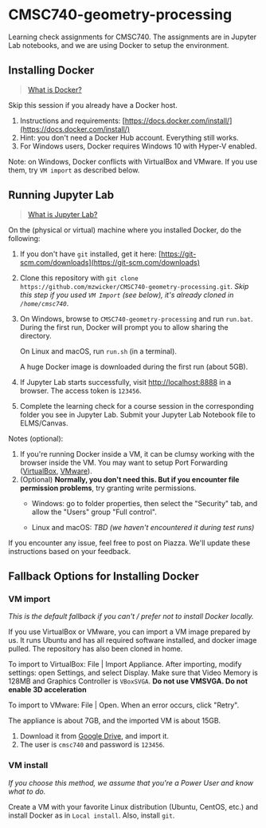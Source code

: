 # CMSC740-geometry-processing

Learning check assignments for CMSC740. The assignments are in Jupyter Lab notebooks, and we are using Docker to setup the environment.

## Installing Docker

> [What is Docker?](https://docs.docker.com/engine/docker-overview/)

Skip this session if you already have a Docker host.

1. Instructions and requirements: [https://docs.docker.com/install/](https://docs.docker.com/install/)
2. Hint: you don't need a Docker Hub account. Everything still works.
3. For Windows users, Docker requires Windows 10 with Hyper-V enabled. 

Note: on Windows, Docker conflicts with VirtualBox and VMware. If you use them, try `VM import` as described below.

## Running Jupyter Lab

> [What is Jupyter Lab?](https://jupyterlab.readthedocs.io/en/stable/)

On the (physical or virtual) machine where you installed Docker, do the following:

1. If you don't have `git` installed, get it here: [https://git-scm.com/downloads](https://git-scm.com/downloads)
2. Clone this repository with `git clone https://github.com/mzwicker/CMSC740-geometry-processing.git`. *Skip this step if you used `VM Import` (see below), it's already cloned in `/home/cmsc740`*.
3. On Windows, browse to `CMSC740-geometry-processing` and run `run.bat`. During the first run, Docker will prompt you to allow sharing the directory.

   On Linux and macOS, run `run.sh` (in a terminal).

   A huge Docker image is downloaded during the first run (about 5GB).
4. If Jupyter Lab starts successfully, visit [http://localhost:8888](http://localhost:8888) in a browser. The access token is `123456`.
5. Complete the learning check for a course session in the corresponding folder you see in Jupyter Lab. Submit your Jupyter Lab Notebook file to ELMS/Canvas.

Notes (optional):
1. If you're running Docker inside a VM, it can be clumsy working with the browser inside the VM. You may want to setup Port Forwarding ([VirtualBox](https://www.virtualbox.org/manual/ch06.html#natforward), [VMware](https://docs.vmware.com/en/VMware-Workstation-Pro/15.0/com.vmware.ws.using.doc/GUID-E146C894-664C-479A-9E19-484400614BED.html)).
2. (Optional)  **Normally, you don't need this. But if you encounter file permission problems**, try granting write permissions.
    - Windows: go to folder properties, then select the "Security" tab, and allow the "Users" group "Full control".

    - Linux and macOS: *TBD (we haven't encountered it during test runs)*

If you encounter any issue, feel free to post on Piazza. We'll update these instructions based on your feedback.

## Fallback Options for Installing Docker

### VM import

*This is the default fallback if you can't / prefer not to install Docker locally.*

If you use VirtualBox or VMware, you can import a VM image prepared by us. It runs Ubuntu and has all required software installed, and docker image pulled. The repository has also been cloned in home.

To import to VirtualBox: File | Import Appliance. After importing, modify settings: open Settings, and select Display. Make sure that Video Memory is 128MB and Graphics Controller is `VBoxSVGA`. **Do not use VMSVGA. Do not enable 3D acceleration**

To import to VMware: File | Open. When an error occurs, click "Retry".

The appliance is about 7GB, and the imported VM is about 15GB.

1. Download it from [Google Drive](https://drive.google.com/drive/folders/1dAcHpDSO-98rq-VHXz7sfJqcfbrBLkM3?usp=sharing), and import it.
1. The user is `cmsc740` and password is `123456`.

### VM install

*If you choose this method, we assume that you're a Power User and know what to do.*

Create a VM with your favorite Linux distribution (Ubuntu, CentOS, etc.) and install Docker as in `Local install`. Also, install `git`.
